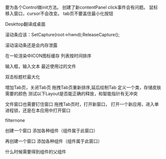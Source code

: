 要为各个Control做init方法。
创建了新contentPanel  click事件会有问题。
鼠标移入窗口，cursor不会改变。
tab页不要盖住最小化按钮



Deskttop翻译成桌面

滚动条应该：SetCapture(root->hwnd);ReleaseCapture();


滚动滚动条还是会内存泄露


在一轮渲染中ICON图标缓存
列表按时间排序

输入框，输入文本
最近使用过的文件

双击标题栏最大化


增加Tab页，关闭Tab页
拖拽Tab页重新排序,延后绘制Tab
定义一个类，存储皮肤需要的颜色
测试以下Layout是否能正确的释放，和智能指针有无冲突

文件窗口也需要钉住窗口
拖拽Tab页时，打开新窗口，
打开一个新应用，进入单进程锁，还是在本应用中打开窗口


filternone


创建一个窗口
添加各种组件（组件属于此窗口）

再创建一个窗口
添加各种组件（组件属于此窗口）

什么时候需要得到组件的父组件